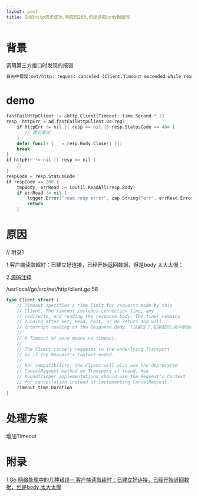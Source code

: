 ```yaml
---
layout: post
title: Go的http请求成功,响应码200,但是读取body报超时
---
```


# 背景
调用第三方接口时发现的报错
```cmd
日志中错误:net/http: request canceled (Client.Timeout exceeded while reading body)
```

# demo
```go
fastFailHttpClient := &http.Client{Timeout: time.Second * 2}
resp, httpErr = ad.fastFailHttpClient.Do(req)
    if httpErr != nil || resp == nil || resp.StatusCode == 404 {
       // 建议重试
    }
    defer func() { _ = resp.Body.Close() }()
    break
}
if httpErr != nil || resp == nil {
    //
}
respCode = resp.StatusCode
if respCode == 200 {
    tmpBody, errRead := ioutil.ReadAll(resp.Body)
    if errRead != nil {
        logger.Error("read resp error", zap.String("err", errRead.Error())) //日志中错误:net/http: request canceled (Client.Timeout exceeded while reading body)
        return
    }
```

# 原因
// 附录1

1.客户端读取超时：已建立好连接，已经开始返回数据，但是body 太大太慢：

2.[源码注释](https://github.com/golang/go/blob/2bc8d90fa21e9547aeb0f0ae775107dc8e05dc0a/src/net/http/client.go#L104)

/usr/local/go/src/net/http/client.go:56
```go
type Client struct {
	// Timeout specifies a time limit for requests made by this
	// Client. The timeout includes connection time, any
	// redirects, and reading the response body. The timer remains
	// running after Get, Head, Post, or Do return and will
	// interrupt reading of the Response.Body. (这里说了,如果超时,会中断do和read body操作)
	//
	// A Timeout of zero means no timeout.
	//
	// The Client cancels requests to the underlying Transport
	// as if the Request's Context ended.
	//
	// For compatibility, the Client will also use the deprecated
	// CancelRequest method on Transport if found. New
	// RoundTripper implementations should use the Request's Context
	// for cancellation instead of implementing CancelRequest.
	Timeout time.Duration
}
```

# 处理方案
增加Timeout

# 附录
1.[Go 网络处理中的几种错误-- 客户端读取超时：已建立好连接，已经开始返回数据，但是body 太大太慢](https://romatic.net/post/go_net_errors/)
